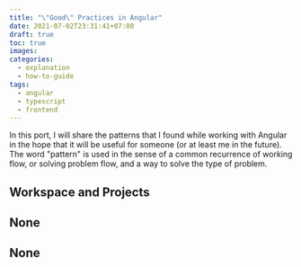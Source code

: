 ```yaml
---
title: "\"Good\" Practices in Angular"
date: 2021-07-02T23:31:41+07:00
draft: true
toc: true
images:
categories:
  - explanation
  - how-to-guide
tags:
  - angular
  - typescript
  - frontend
---
```


In this port, I will share the patterns that I found while working with Angular
in the hope that it will be useful for someone (or at least me in the future).
The word "pattern" is used in the sense of a common recurrence of working flow,
or solving problem flow, and a way to solve the type of problem.

## Workspace and Projects

## None

## None
